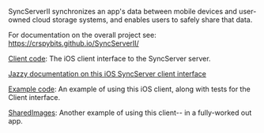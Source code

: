 SyncServerII synchronizes an app's data between mobile devices and user-owned cloud storage systems, and enables users to safely share that data.

For documentation on the overall project see: https://crspybits.github.io/SyncServerII/

[Client code](https://github.com/crspybits/SyncServer-iOSClient/tree/dev/Client): The iOS client interface to the SyncServer server.

[Jazzy documentation on this iOS SyncServer client interface](https://crspybits.github.io/iOS-Client-Docs/)
	
[Example code](https://github.com/crspybits/SyncServer-iOSClient/tree/dev/Example): An example of using this iOS client, along with tests for the Client interface.

[SharedImages](https://github.com/crspybits/SharedImages): Another example of using this client-- in a fully-worked out app.


